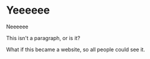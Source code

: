 # Yeeeeee
Neeeeee


<p>
  This isn't a paragraph, or is it?
</p>
<p>
    What if this became a website, so all people could see it.
</p>